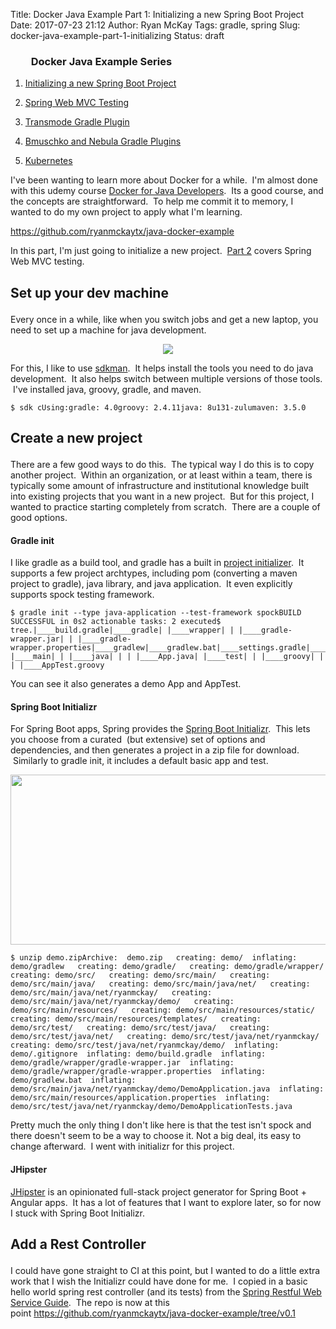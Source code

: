 Title: Docker Java Example Part 1: Initializing a new Spring Boot Project
Date: 2017-07-23 21:12
Author: Ryan McKay
Tags: gradle, spring
Slug: docker-java-example-part-1-initializing
Status: draft

<div class="toc">

</p>

<h3 style="padding-left: 2em;">

</p>

Docker Java Example Series

</h3>

</p>

<ol>

</p>

<p>

<li>

[Initializing a new Spring Boot Project](http://againstentropy.blogspot.com/2017/07/docker-java-example-part-1-initializing.html)
</li>

</p>

<p>

<li>

[Spring Web MVC Testing](http://againstentropy.blogspot.com/2017/08/docker-java-example-part-2-spring-web.html)
</li>

</p>

<p>

<li>

[Transmode Gradle Plugin](http://againstentropy.blogspot.com/2017/08/docker-java-example-part3-transmode-gradle-plugin.html)
</li>

</p>

<p>

<li>

[Bmuschko and Nebula Gradle Plugins](http://againstentropy.blogspot.com/2017/09/docker-java-example-part-4-bmuschko-nebula-gradle-docker-plugins.html)
</li>

</p>

<p>

<li>

[Kubernetes](https://againstentropy.blogspot.com/2017/09/docker-java-example-part-5-kubernetes.html)
</li>

</p>

</ol>

</p>

</div>

</p>

I've been wanting to learn more about Docker for a while.  I'm almost done with this udemy course [Docker for Java Developers](https://www.udemy.com/docker-for-java-developers/learn/v4/overview).  Its a good course, and the concepts are straightforward.  To help me commit it to memory, I wanted to do my own project to apply what I'm learning.  

<https://github.com/ryanmckaytx/java-docker-example>  

In this part, I'm just going to initialize a new project.  [Part 2](http://againstentropy.blogspot.com/2017/08/docker-java-example-part-2-spring-web.html) covers Spring Web MVC testing.  

<h2>

</p>

Set up your dev machine

</h2>

</p>

<div>

</p>

Every once in a while, like when you switch jobs and get a new laptop, you need to set up a machine for java development.  

</div>

</p>

<div>

</p>

<div class="separator" style="clear: both; text-align: center;">

</p>

<a href="https://blogger.googleusercontent.com/img/b/R29vZ2xl/AVvXsEhrLzE29MOewZBBM240Yz_MZiZ12uzWGYpq1K-t-D0aaOSekTtLO5fwJsgF8L5N9jKLLObd_wv2vNq2aDLUfaP9fZV59YFSE12aHsk5ZWg13GMp04DO-2M7sWtvVekDP5NwBi2ZXZbwXH4/s1600/sdk-man-small-pattern.png" data-imageanchor="1" style="margin-left: 1em; margin-right: 1em;"><img src="https://blogger.googleusercontent.com/img/b/R29vZ2xl/AVvXsEhrLzE29MOewZBBM240Yz_MZiZ12uzWGYpq1K-t-D0aaOSekTtLO5fwJsgF8L5N9jKLLObd_wv2vNq2aDLUfaP9fZV59YFSE12aHsk5ZWg13GMp04DO-2M7sWtvVekDP5NwBi2ZXZbwXH4/s1600/sdk-man-small-pattern.png" data-border="0" data-original-height="117" data-original-width="200" /></a>

</div>

</p>

  

</div>

</p>

<div>

</p>

For this, I like to use [sdkman](http://sdkman.io/).  It helps install the tools you need to do java development.  It also helps switch between multiple versions of those tools.  I've installed java, groovy, gradle, and maven.

</div>

</p>

<div>

</p>

``` brush:
$ sdk cUsing:gradle: 4.0groovy: 2.4.11java: 8u131-zulumaven: 3.5.0
```

</p>

</div>

</p>

<h2>

</p>

Create a new project

</h2>

</p>

There are a few good ways to do this.  The typical way I do this is to copy another project.  Within an organization, or at least within a team, there is typically some amount of infrastructure and institutional knowledge built into existing projects that you want in a new project.  But for this project, I wanted to practice starting completely from scratch.  There are a couple of good options.  

  

<h4>

</p>

Gradle init

</h4>

</p>

<div>

</p>

I like gradle as a build tool, and gradle has a built in [project initializer](https://docs.gradle.org/current/userguide/build_init_plugin.html).  <span style="text-align: center;">It supports a few project archtypes, including pom (converting a maven project to gradle), java library, and java application.  It even explicitly supports spock testing framework.</span>  

  

</div>

</p>

<div>

</p>

``` brush:
$ gradle init --type java-application --test-framework spockBUILD SUCCESSFUL in 0s2 actionable tasks: 2 executed$ tree.|____build.gradle|____gradle| |____wrapper| | |____gradle-wrapper.jar| | |____gradle-wrapper.properties|____gradlew|____gradlew.bat|____settings.gradle|____src| |____main| | |____java| | | |____App.java| |____test| | |____groovy| | | |____AppTest.groovy
```

</p>

  

</div>

</p>

<div>

</p>

You can see it also generates a demo App and AppTest.

</div>

</p>

  

<h4>

</p>

Spring Boot Initializr

</h4>

</p>

<div>

</p>

For Spring Boot apps, Spring provides the [Spring Boot Initializr](https://start.spring.io/).  This lets you choose from a curated  (but extensive) set of options and dependencies, and then generates a project in a zip file for download.  Similarly to gradle init, it includes a default basic app and test.  

  

<a href="https://blogger.googleusercontent.com/img/b/R29vZ2xl/AVvXsEj8bg08ZiQIMBzQmfR5-9V08E5PRfr-wtOW4zIVNUgHEg5fDQgvVMmEA58LE4l7QYBEVP-xacLgxFW3O6scYvZEav7tlIwgBURJxDSM6ONj_GgQZgz1LkdbYhUzbyhDxeAum80acqlVi4k/s1600/SpringBootInitializr.png" data-imageanchor="1" style="clear: left; margin-bottom: 1em; margin-right: 1em; text-align: center;"><img src="https://blogger.googleusercontent.com/img/b/R29vZ2xl/AVvXsEj8bg08ZiQIMBzQmfR5-9V08E5PRfr-wtOW4zIVNUgHEg5fDQgvVMmEA58LE4l7QYBEVP-xacLgxFW3O6scYvZEav7tlIwgBURJxDSM6ONj_GgQZgz1LkdbYhUzbyhDxeAum80acqlVi4k/s640/SpringBootInitializr.png" data-border="0" data-original-height="436" data-original-width="1024" width="640" height="272" /></a>  

  

</div>

</p>

<div>

</p>

``` brush:
$ unzip demo.zipArchive:  demo.zip   creating: demo/  inflating: demo/gradlew   creating: demo/gradle/   creating: demo/gradle/wrapper/   creating: demo/src/   creating: demo/src/main/   creating: demo/src/main/java/   creating: demo/src/main/java/net/   creating: demo/src/main/java/net/ryanmckay/   creating: demo/src/main/java/net/ryanmckay/demo/   creating: demo/src/main/resources/   creating: demo/src/main/resources/static/   creating: demo/src/main/resources/templates/   creating: demo/src/test/   creating: demo/src/test/java/   creating: demo/src/test/java/net/   creating: demo/src/test/java/net/ryanmckay/   creating: demo/src/test/java/net/ryanmckay/demo/  inflating: demo/.gitignore  inflating: demo/build.gradle  inflating: demo/gradle/wrapper/gradle-wrapper.jar  inflating: demo/gradle/wrapper/gradle-wrapper.properties  inflating: demo/gradlew.bat  inflating: demo/src/main/java/net/ryanmckay/demo/DemoApplication.java  inflating: demo/src/main/resources/application.properties  inflating: demo/src/test/java/net/ryanmckay/demo/DemoApplicationTests.java
```

</p>

  

</div>

</p>

<div>

</p>

Pretty much the only thing I don't like here is that the test isn't spock and there doesn't seem to be a way to choose it. Not a big deal, its easy to change afterward.  I went with initializr for this project.

</div>

</p>

  

<h4>

</p>

JHipster

</h4>

</p>

<div>

</p>

[JHipster](https://jhipster.github.io/) is an opinionated full-stack project generator for Spring Boot + Angular apps.  It has a lot of features that I want to explore later, so for now I stuck with Spring Boot Initializr.  

  

<h2>

</p>

Add a Rest Controller

</h2>

</p>

I could have gone straight to CI at this point, but I wanted to do a little extra work that I wish the Initializr could have done for me.  I copied in a basic hello world spring rest controller (and its tests) from the [Spring Restful Web Service Guide](http://spring.io/guides/gs/rest-service/).  The repo is now at this point <https://github.com/ryanmckaytx/java-docker-example/tree/v0.1>

</div>

</p>
